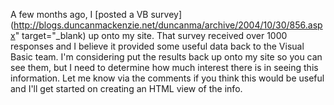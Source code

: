 A few months ago, I [posted a VB survey](http://blogs.duncanmackenzie.net/duncanma/archive/2004/10/30/856.aspx" target="_blank) up onto my site. That survey received over 1000 responses and I believe it provided some useful data back to the Visual Basic team. I'm considering put the results back up onto my site so you can see them, but I need to determine how much interest there is in seeing this information. Let me know via the comments if you think this would be useful and I'll get started on creating an HTML view of the info.